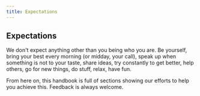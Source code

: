 ```yaml
---
title: Expectations
---
```

## Expectations

We don't expect anything other than you being who you are. Be yourself, bring your best every morning (or midday, your call), speak up when something is not to your taste, share ideas, try constantly to get better, help others, go for new things, do stuff, relax, have fun.

From here on, this handbook is full of sections showing our efforts to help you achieve this. Feedback is always welcome.
